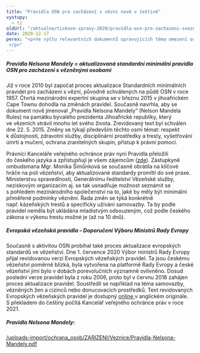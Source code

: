 ```yaml
---
title: "Pravidla OSN pro zacházení s vězni nově v češtině"
vystupy:
  - tz
oldUrl: "/aktualne/tiskove-zpravy-2020/pravidla-osn-pro-zachazeni-svezni-nove-vcestine"
date: 2020-12-17
perex: "<p>Ve výčtu relevantních dokumentů upravujících téma omezení osobní svobody ve vězení nesmí chybět základní dokumenty, které byly vytvořeny na půdě mezinárodních organizací a mají povahu toliko doporučení – tzv. soft law. Jejich význam spočívá v tom, že představují základní vodítka pro tvorbu, aplikaci a interpretaci vnitrostátních právních předpisů. Tyto dokumenty jsou živé, reagují na stále se měnící svět za mřížemi. Patří k nim i „Pravidla Nelsona Mandely“, která právníci Kanceláře veřejného ochránce práv přeložili do češtiny. </p>"
---
```


<!-- imported from the old website -->

<h5>Pravidla Nelsona Mandely = aktualizovaná standardní minimální pravidla OSN pro zacházení s vězněnými osobami</h5><p>Již v roce 2010 byl započat proces aktualizace Standardních minimálních pravidel pro zacházení s vězni, původně schválených na půdě OSN v roce 1957. Čtvrtá mezinárodní expertní skupina se v březnu 2015 v jihoafrickém Cape Townu dohodla na změnách pravidel. Současně navrhla, aby se dokument nově jmenoval „Pravidla Nelsona Mandely“ (Nelson Mandela Rules) na památku bývalého prezidenta Jihoafrické republiky, který ve vězeních strávil mnoho let svého života. Zrevidovaný text byl schválen dne 22. 5. 2015. Změny se týkají především těchto osmi témat: respekt k důstojnosti, zdravotní služby, disciplinární prostředky a tresty, vyšetřování úmrtí a mučení, ochrana zranitelných skupin, přístup k právní pomoci. </p><p>Právníci Kanceláře veřejného ochránce práv nyní Pravidla přeložili do českého jazyka a zpřístupňují je všem zájemcům (<a href="/uploads-import/ochrana_osob/ZARIZENI/Veznice/Pravidla-Nelsona-Mandely.pdf" target="_blank">zde</a>). Zástupkyně ombudsmana Mgr. Monika Šimůnková se současně obrátila na klíčové hráče na poli vězeňství, aby aktualizované standardy promítli do své praxe. Ministerstvu spravedlnosti, Generálnímu ředitelství Vězeňské služby, neziskovým organizacím aj. se tak usnadňuje možnost seznámit se s pohledem mezinárodního společenství na to, jaké by měly být minimální přiměřené podmínky věznění. Řada změn se týká konkrétně např. kázeňských trestů a specificky užívání samovazby. Ta by podle pravidel neměla být ukládána mladistvým odsouzeným, což podle českého zákona o výkonu trestu možné je (až na 10 dnů).</p><h5>Evropská vězeňská pravidla – Doporučení Výboru Ministrů Rady Evropy</h5><p>Současně s aktivitou OSN probíhal také proces aktualizace evropských standardů ve vězeňství. Dne 1. července 2020 Výbor ministrů Rady Evropy přijal revidovanou verzi Evropských vězeňských pravidel. Ta jsou českému vězeňství poměrně blízká, byla vytvořena na platformě Rady Evropy a české vězeňství jimi bylo v dobách porevolučních významně ovlivněno. Dosud poslední verze pravidel byla z roku 2006, proto byl v červnu 2018 zahájen proces aktualizace pravidel. Soustředil se například na téma samovazby, vězněných žen a cizinců nebo donucovacích prostředků. Text revidovaných Evropských vězeňských pravidel je dostupný <a href="https://search.coe.int/cm/Pages/result_details.aspx?ObjectID=09000016809ee581" target="_blank">online </a>v anglickém originále. S překladem do češtiny počítá Kancelář veřejného ochránce práv v roce 2021.</p><h5>Pravidla Nelsona Mandely:</h5><p><a href="/uploads-import/ochrana_osob/ZARIZENI/Veznice/Pravidla-Nelsona-Mandely.pdf" target="_blank">/uploads-import/ochrana_osob/ZARIZENI/Veznice/Pravidla-Nelsona-Mandely.pdf</a></p><p></p><p></p>
